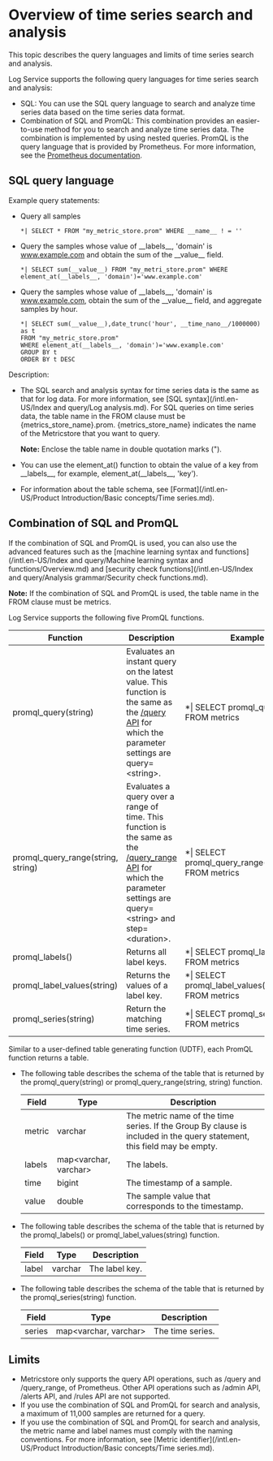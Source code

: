 # Overview of time series search and analysis

This topic describes the query languages and limits of time series search and analysis.

Log Service supports the following query languages for time series search and analysis:

-   SQL: You can use the SQL query language to search and analyze time series data based on the time series data format.
-   Combination of SQL and PromQL: This combination provides an easier-to-use method for you to search and analyze time series data. The combination is implemented by using nested queries. PromQL is the query language that is provided by Prometheus. For more information, see the [Prometheus documentation](https://prometheus.io/docs/prometheus/latest/querying/basics/).

## SQL query language

Example query statements:

-   Query all samples

    ```
    *| SELECT * FROM "my_metric_store.prom" WHERE __name__ ! = '' 
    ```

-   Query the samples whose value of \_\_labels\_\_, 'domain' is www.example.com and obtain the sum of the \_\_value\_\_ field.

    ```
    *| SELECT sum(__value__) FROM "my_metri_store.prom" WHERE element_at(__labels__, 'domain')='www.example.com' 
    ```

-   Query the samples whose value of \_\_labels\_\_, 'domain' is www.example.com, obtain the sum of the \_\_value\_\_ field, and aggregate samples by hour.

    ```
    *| SELECT sum(__value__),date_trunc('hour', __time_nano__/1000000) as t
    FROM "my_metric_store.prom" 
    WHERE element_at(__labels__, 'domain')='www.example.com'
    GROUP BY t
    ORDER BY t DESC
    ```


Description:

-   The SQL search and analysis syntax for time series data is the same as that for log data. For more information, see [SQL syntax](/intl.en-US/Index and query/Log analysis.md). For SQL queries on time series data, the table name in the FROM clause must be \{metrics\_store\_name\}.prom. \{metrics\_store\_name\} indicates the name of the Metricstore that you want to query.

    **Note:** Enclose the table name in double quotation marks \("\).

-   You can use the element\_at\(\) function to obtain the value of a key from \_\_labels\_\_, for example, element\_at\(\_\_labels\_\_, 'key'\).
-   For information about the table schema, see [Format](/intl.en-US/Product Introduction/Basic concepts/Time series.md).

## Combination of SQL and PromQL

If the combination of SQL and PromQL is used, you can also use the advanced features such as the [machine learning syntax and functions](/intl.en-US/Index and query/Machine learning syntax and functions/Overview.md) and [security check functions](/intl.en-US/Index and query/Analysis grammar/Security check functions.md).

**Note:** If the combination of SQL and PromQL is used, the table name in the FROM clause must be metrics.

Log Service supports the following five PromQL functions.

|Function|Description|Example|
|--------|-----------|-------|
|promql\_query\(string\)|Evaluates an instant query on the latest value. This function is the same as the [/query API](https://prometheus.io/docs/prometheus/latest/querying/api/#instant-queries) for which the parameter settings are query=<string\>.|\*\| SELECT promql\_query\('up'\) FROM metrics|
|promql\_query\_range\(string, string\)|Evaluates a query over a range of time. This function is the same as the [/query\_range API](https://prometheus.io/docs/prometheus/latest/querying/api/#range-queries) for which the parameter settings are query=<string\> and step=<duration\>.|\*\| SELECT promql\_query\_range\('up', '5m'\) FROM metrics|
|promql\_labels\(\)|Returns all label keys.|\*\| SELECT promql\_labels\(\) FROM metrics|
|promql\_label\_values\(string\)|Returns the values of a label key.|\*\| SELECT promql\_label\_values\('\_\_name\_\_'\) FROM metrics|
|promql\_series\(string\)|Return the matching time series.|\*\| SELECT promql\_series\('up'\) FROM metrics|

Similar to a user-defined table generating function \(UDTF\), each PromQL function returns a table.

-   The following table describes the schema of the table that is returned by the promql\_query\(string\) or promql\_query\_range\(string, string\) function.

    |Field|Type|Description|
    |-----|----|-----------|
    |metric|varchar|The metric name of the time series. If the Group By clause is included in the query statement, this field may be empty.|
    |labels|map<varchar, varchar\>|The labels.|
    |time|bigint|The timestamp of a sample.|
    |value|double|The sample value that corresponds to the timestamp.|

-   The following table describes the schema of the table that is returned by the promql\_labels\(\) or promql\_label\_values\(string\) function.

    |Field|Type|Description|
    |-----|----|-----------|
    |label|varchar|The label key.|

-   The following table describes the schema of the table that is returned by the promql\_series\(string\) function.

    |Field|Type|Description|
    |-----|----|-----------|
    |series|map<varchar, varchar\>|The time series.|


## Limits

-   Metricstore only supports the query API operations, such as /query and /query\_range, of Prometheus. Other API operations such as /admin API, /alerts API, and /rules API are not supported.
-   If you use the combination of SQL and PromQL for search and analysis, a maximum of 11,000 samples are returned for a query.
-   If you use the combination of SQL and PromQL for search and analysis, the metric name and label names must comply with the naming conventions. For more information, see [Metric identifier](/intl.en-US/Product Introduction/Basic concepts/Time series.md).

